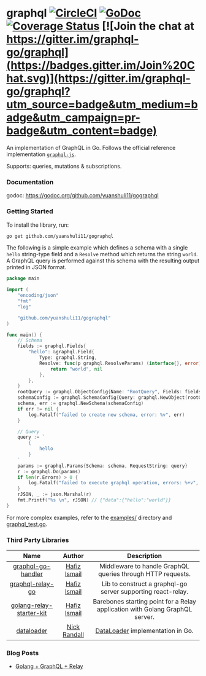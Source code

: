 # graphql [![CircleCI](https://circleci.com/gh/graphql-go/graphql/tree/master.svg?style=svg)](https://circleci.com/gh/graphql-go/graphql/tree/master) [![GoDoc](https://godoc.org/graphql.co/graphql?status.svg)](https://godoc.org/github.com/yuanshuli11/gographql) [![Coverage Status](https://coveralls.io/repos/github/graphql-go/graphql/badge.svg?branch=master)](https://coveralls.io/github/graphql-go/graphql?branch=master) [![Join the chat at https://gitter.im/graphql-go/graphql](https://badges.gitter.im/Join%20Chat.svg)](https://gitter.im/graphql-go/graphql?utm_source=badge&utm_medium=badge&utm_campaign=pr-badge&utm_content=badge)

An implementation of GraphQL in Go. Follows the official reference implementation [`graphql-js`](https://github.com/graphql/graphql-js).

Supports: queries, mutations & subscriptions.

### Documentation

godoc: https://godoc.org/github.com/yuanshuli11/gographql

### Getting Started

To install the library, run:
```bash
go get github.com/yuanshuli11/gographql
```

The following is a simple example which defines a schema with a single `hello` string-type field and a `Resolve` method which returns the string `world`. A GraphQL query is performed against this schema with the resulting output printed in JSON format.

```go
package main

import (
	"encoding/json"
	"fmt"
	"log"

	"github.com/yuanshuli11/gographql"
)

func main() {
	// Schema
	fields := graphql.Fields{
		"hello": &graphql.Field{
			Type: graphql.String,
			Resolve: func(p graphql.ResolveParams) (interface{}, error) {
				return "world", nil
			},
		},
	}
	rootQuery := graphql.ObjectConfig{Name: "RootQuery", Fields: fields}
	schemaConfig := graphql.SchemaConfig{Query: graphql.NewObject(rootQuery)}
	schema, err := graphql.NewSchema(schemaConfig)
	if err != nil {
		log.Fatalf("failed to create new schema, error: %v", err)
	}

	// Query
	query := `
		{
			hello
		}
	`
	params := graphql.Params{Schema: schema, RequestString: query}
	r := graphql.Do(params)
	if len(r.Errors) > 0 {
		log.Fatalf("failed to execute graphql operation, errors: %+v", r.Errors)
	}
	rJSON, _ := json.Marshal(r)
	fmt.Printf("%s \n", rJSON) // {"data":{"hello":"world"}}
}
```
For more complex examples, refer to the [examples/](https://github.com/yuanshuli11/gographql/tree/master/examples/) directory and [graphql_test.go](https://github.com/yuanshuli11/gographql/blob/master/graphql_test.go).

### Third Party Libraries
| Name          | Author        | Description  |
|:-------------:|:-------------:|:------------:|
| [graphql-go-handler](https://github.com/yuanshuli11/gographql-go-handler) | [Hafiz Ismail](https://github.com/sogko) | Middleware to handle GraphQL queries through HTTP requests. |
| [graphql-relay-go](https://github.com/yuanshuli11/gographql-relay-go) | [Hafiz Ismail](https://github.com/sogko) | Lib to construct a graphql-go server supporting react-relay. |
| [golang-relay-starter-kit](https://github.com/sogko/golang-relay-starter-kit) | [Hafiz Ismail](https://github.com/sogko) | Barebones starting point for a Relay application with Golang GraphQL server. |
| [dataloader](https://github.com/nicksrandall/dataloader) | [Nick Randall](https://github.com/nicksrandall) | [DataLoader](https://github.com/facebook/dataloader) implementation in Go. |

### Blog Posts
- [Golang + GraphQL + Relay](https://wehavefaces.net/learn-golang-graphql-relay-1-e59ea174a902)

